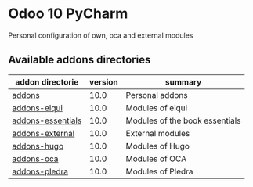 

# Odoo 10 PyCharm
Personal configuration of own, oca and external modules

[//]: # (addons)
Available addons directories
----------------------------
addon directorie | version | summary
--- | --- | ---
[addons](custom/addons/) | 10.0 | Personal addons
[addons-eiqui](custom/addons-eiqui/) | 10.0 | Modules of eiqui
[addons-essentials](custom/addons-essentials/) | 10.0  | Modules of the book essentials
[addons-external](custom/addons-external/) | 10.0 | External modules
[addons-hugo](custom/addons-hugo/) | 10.0 | Modules of Hugo
[addons-oca](custom/addons-oca/) | 10.0 | Modules of OCA
[addons-pledra](custom/addons-pledra/) | 10.0 | Modules of Pledra

[//]: # (end addons)